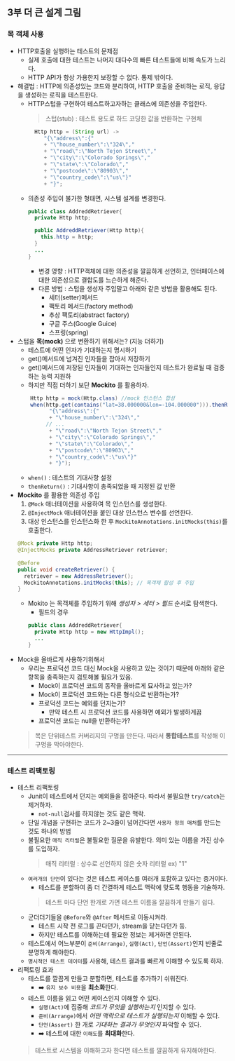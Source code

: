 ## 3부 더 큰 설계 그림

### 목 객체 사용
- HTTP호출을 실행하는 테스트의 문제점
  - 실제 호출에 대한 테스트는 나머지 대다수의 빠른 테스트들에 비해 속도가 느리다.
  - HTTP API가 항상 가용한지 보장할 수 없다. 통제 밖이다.
- 해결법 : HTTP에 의존성있는 코드와 분리하여, HTTP 호출을 준비하는 로직, 응답을 생성하는 로직을 테스트한다.
  - HTTP스텁을 구현하여 테스트하고자하는 클래스에 의존성을 주입한다.
    > 스텁(stub) : 테스트 용도로 하드 코딩한 값을 반환하는 구현체
    ```java
      Http http = (String url) -> 
         "{\"address\":{"
         + "\"house_number\":\"324\","
         + "\"road\":\"North Tejon Street\","
         + "\"city\":\"Colorado Springs\","
         + "\"state\":\"Colorado\","
         + "\"postcode\":\"80903\","
         + "\"country_code\":\"us\"}"
         + "}";
    ```
  - 의존성 주입이 불가한 형태면, 시스템 설계를 변경한다.
    ```java
    public class AddreddRetriever{
      private Http http;
    
      public AddreddRetriever(Http http){
        this.http = http;
      }
      ...
    }

    ```
    - 변경 영향 : HTTP객체에 대한 의존성을 깔끔하게 선언하고, 인터페이스에 대한 의존성으로 결합도를 느슨하게 해준다.
    - 다른 방법 : 스텁을 생성자 주입말고 아래와 같은 방법을 활용해도 된다.
      - 세터(setter)메서드
      - 팩토리 메서드(factory method)
      - 추상 팩토리(abstract factory)
      - 구글 주스(Google Guice)
      - 스프링(spring)
- 스텁을 **목(mock)** 으로 변환하기 위해서는? (지능 더하기)
  - 테스트에 어떤 인자가 기대하는지 명시하기
  - get()메서드에 넘겨진 인자들을 잡아서 저장하기
  - get()메서드에 저장된 인자들이 기대하는 인자들인지 테스트가 완료될 때 검증하는 능력 지원하
  - 하지만 직접 더하기 보단 **Mockito** 를 활용하자.
  ```java
      Http http = mock(Http.class) //mock 인스턴스 합성
      when(http.get(contains("lat=38.000000&lon=-104.000000"))).thenReturn(
            "{\"address\":{"
            + "\"house_number\":\"324\","
           // ...
            + "\"road\":\"North Tejon Street\","
            + "\"city\":\"Colorado Springs\","
            + "\"state\":\"Colorado\","
            + "\"postcode\":\"80903\","
            + "\"country_code\":\"us\"}"
            + "}");
  ```
  - `when()` : 테스트의 기대사항 설정
  - `thenReturn()` : 기대사항이 총족되었을 때 지정된 값 반환
- **Mockito** 를 활용한 의존성 주입
  1. `@Mock` 애너테이션을 사용하여 목 인스턴스를 생성한다.
  2. `@InjectMock` 애너테이션을 붙인 대상 인스턴스 변수를 선언한다.
  3. 대상 인스턴스를 인스턴스화 한 후 `MockitoAnnotations.initMocks(this)`를 호출한다.
  ```java
  @Mock private Http http;
  @InjectMocks private AddressRetriever retriever;
   
  @Before
  public void createRetriever() {
    retriever = new AddressRetriever();
    MockitoAnnotations.initMocks(this); // 목객체 합성 후 주입
  }
  ```
  - Mokito 는 목객체를 주입하기 위해 _생성자 > 세터 > 필드_ 순서로 탐색한다.
    - 필드의 경우
    ```java
    public class AddreddRetriever{
      private Http http = new HttpImpl();
      ...
    }
    ```
- Mock을 올바르게 사용하기위해서
  - 우리는 프로덕션 코드 대신 Mock을 사용하고 있는 것이기 때문에 아래와 같은 항목을 충족하는지 검토해볼 필요가 있음.
    - Mock이 프로덕션 코드의 동작을 올바르게 묘사하고 있는가?
    - Mock이 프로덕션 코드와는 다른 형식으로 반환하는가?
    - 프로덕션 코드는 예외를 던지는가? 
      - 만약 테스트 시 프로덕션 코드를 사용하면 예외가 발생하게끔
    - 프로덕션 코드는 null을 반환하는가?
  > 목은 단위테스트 커버리지의 구멍을 만든다. 따라서 **통합테스트**를 작성해 이 구멍을 막아야한다.
---
### 테스트 리팩토링
- 테스트 리팩토링
  - Junit이 테스트에서 던지는 예외들을 잡아준다. 따라서 불필요한 `try/catch`는 제거하자.
    - `not-null`검사를 하지않는 것도 같은 맥락.
  - 단일 개념을 구현하는 코드가 2~3줄이 넘어간다면 `사용자 정의 매처`를 만드는 것도 하나의 방법
  - 불필요한 `매직 리터럴`은 불필요한 질문을 유발한다. 의미 있는 이름을 가진 상수를 도입하자.
    > 매직 리터럴 : 상수로 선언하지 않은 숫자 리터럴 ex) "1" 
  - `여러개의 단언`이 있다는 것은 테스트 케이스를 여러개 포함하고 있다는 증거이다.
    - 테스트를 분할하여 좀 더 간결하게 테스트 맥락에 맞도록 행동을 기술하자.
    > 테스트 마다 단언 한개로 가면 테스트 이름을 깔끔하게 만들기 쉽다. 
  - 군더더기들을 `@Before`와 `@After` 메서드로 이동시켜라.
    - 테스트 시작 전 로그를 끈다던가, stream을 닫는다던가 등.
    - 하지만 테스트를 이해하는데 필요한 정보는 제거하면 안된다.
  - 테스트에서 어느부분이 `준비(Arrange)`, `실행(Act)`, `단언(Assert)`인지 빈줄로 분명하게 해야한다.
  - `명시적인 테스트 데이터`를 사용해, 테스트 결과를 빠르게 이해할 수 있도록 하자.
- 리팩토링 효과
  - 테스트를 깔끔게 만들고 분할하면, 테스트를 추가하기 쉬워진다.
    - :arrow_right: `유지 보수 비용`을 **최소화**한다.
  - 테스트 이름을 읽고 어떤 케이스인지 이해할 수 있다.
    - `실행(Act)`에 집중해 _코드가 무엇을 실행하는지_ 인지할 수 있다.
    - `준비(Arrange)`에서 _어떤 맥락으로 테스트가 실행되는지_ 이해할 수 있다.
    - `단언(Assert)` 한 개로 _기대하는 결과가 무엇인지_ 파악할 수 있다.   
    - :arrow_right: 테스트에 대한 `이해도`를 **최대화**한다.
  > 테스트로 시스템을 이해하고자 한다면 테스트를 깔끔하게 유지해야한다.